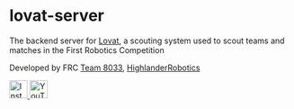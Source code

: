 # lovat-server

The backend server for [Lovat](https://lovat.app), a scouting system used to scout teams and matches in the First Robotics Competition

Developed by FRC [Team 8033](https://www.frc8033.com/), [HighlanderRobotics](https://github.com/HighlanderRobotics)

<p align="left">
  <a href="https://www.instagram.com/frc8033/">
    <img src="https://cdn.jsdelivr.net/npm/simple-icons@v13/icons/instagram.svg" alt="Instagram" height="32" width="32" />
  </a>
  <a href="https://www.youtube.com/@frc8033">
        <img src="https://cdn.jsdelivr.net/npm/simple-icons@v13/icons/youtube.svg" alt="YouTube" height="32" width="32" />
    </a>
</p>
